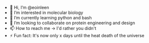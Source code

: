 - 👋 Hi, I’m @eoinleen
- 👀 I’m interested in molecular biology
- 🌱 I’m currently learning python and bash
- 💞️ I’m looking to collaborate on protein engineering and design
- 📫 How to reach me -> I'd rather you didn't
- ⚡ Fun fact: It's now only x days until the heat death of the universe

<!---
eoinleen/eoinleen is a ✨ special ✨ repository because its `README.md` (this file) appears on your GitHub profile.
You can click the Preview link to take a look at your changes.
--->
